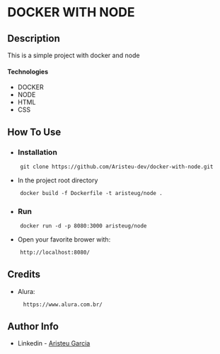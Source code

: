 # DOCKER WITH NODE


## Description

This is a simple project with docker and node

#### Technologies
- DOCKER
- NODE 
- HTML
- CSS

## How To Use
- ### Installation 
```html
    git clone https://github.com/Aristeu-dev/docker-with-node.git
```
- In the project root directory
```html
    docker build -f Dockerfile -t aristeug/node .
```

- ### Run

```html
    docker run -d -p 8080:3000 aristeug/node
```

- Open your favorite brower with:
```html
    http://localhost:8080/
```

## Credits

- Alura:

```html
     https://www.alura.com.br/
```


## Author Info

- Linkedin - [Aristeu Garcia](https://www.linkedin.com/in/aristeu-garcia-7007a0202)


